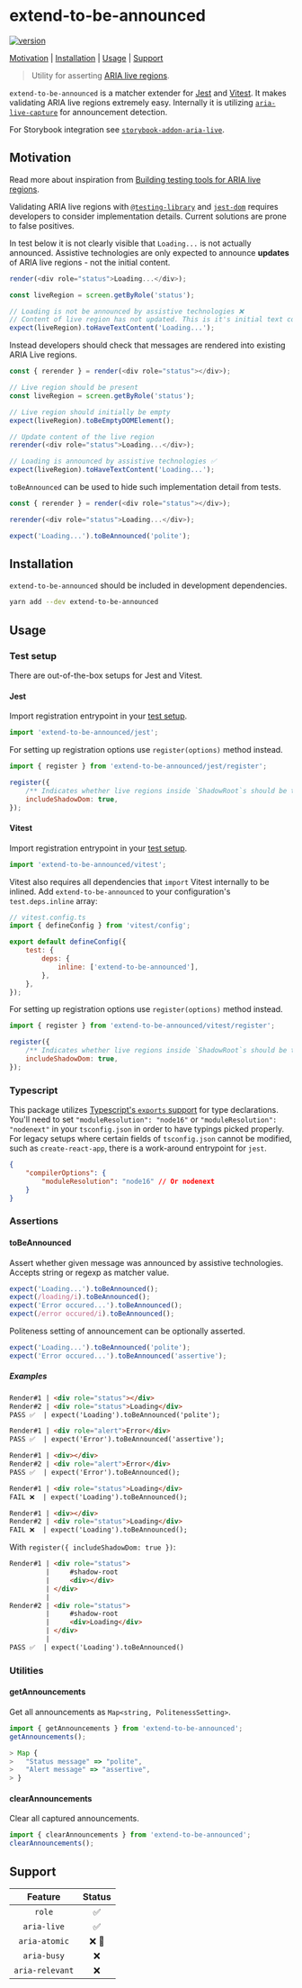 # extend-to-be-announced

[![version](https://img.shields.io/npm/v/extend-to-be-announced)](https://www.npmjs.com/package/extend-to-be-announced)

[Motivation](#Motivation) | [Installation](#installation) | [Usage](#usage) | [Support](#support)

> Utility for asserting [ARIA live regions](https://www.w3.org/TR/wai-aria-1.2/#dfn-live-region).

`extend-to-be-announced` is a matcher extender for [Jest](https://jestjs.io/) and [Vitest](https://vitest.dev/). It makes validating ARIA live regions extremely easy. Internally it is utilizing [`aria-live-capture`](https://github.com/AriPerkkio/aria-live-capture) for announcement detection.

For Storybook integration see [`storybook-addon-aria-live`](https://github.com/AriPerkkio/storybook-addon-aria-live).

## Motivation

Read more about inspiration from [Building testing tools for ARIA live regions](https://loihdefactor.com/en/2022/04/29/building-testing-tools-for-aria-live-regions).

Validating ARIA live regions with [`@testing-library`](https://testing-library.com/) and [`jest-dom`](https://github.com/testing-library/jest-dom) requires developers to consider implementation details.
Current solutions are prone to false positives.

In test below it is not clearly visible that `Loading...` is not actually announced.
Assistive technologies are only expected to announce **updates** of ARIA live regions - not the initial content.

```js
render(<div role="status">Loading...</div>);

const liveRegion = screen.getByRole('status');

// Loading is not be announced by assistive technologies ❌
// Content of live region has not updated. This is it's initial text content.
expect(liveRegion).toHaveTextContent('Loading...');
```

Instead developers should check that messages are rendered into existing ARIA Live regions.

```js
const { rerender } = render(<div role="status"></div>);

// Live region should be present
const liveRegion = screen.getByRole('status');

// Live region should initially be empty
expect(liveRegion).toBeEmptyDOMElement();

// Update content of the live region
rerender(<div role="status">Loading...</div>);

// Loading is announced by assistive technologies ✅
expect(liveRegion).toHaveTextContent('Loading...');
```

`toBeAnnounced` can be used to hide such implementation detail from tests.

```js
const { rerender } = render(<div role="status"></div>);

rerender(<div role="status">Loading...</div>);

expect('Loading...').toBeAnnounced('polite');
```

## Installation

`extend-to-be-announced` should be included in development dependencies.

```bash
yarn add --dev extend-to-be-announced
```

## Usage

### Test setup

There are out-of-the-box setups for Jest and Vitest.

#### Jest

Import registration entrypoint in your [test setup](https://jestjs.io/docs/en/configuration.html#setupfilesafterenv-array).

```js
import 'extend-to-be-announced/jest';
```

For setting up registration options use `register(options)` method instead.

```js
import { register } from 'extend-to-be-announced/jest/register';

register({
    /** Indicates whether live regions inside `ShadowRoot`s should be tracked. Defaults to false. */
    includeShadowDom: true,
});
```

#### Vitest

Import registration entrypoint in your [test setup](https://vitest.dev/config/#setupfiles).

```js
import 'extend-to-be-announced/vitest';
```

Vitest also requires all dependencies that `import` Vitest internally to be inlined. Add `extend-to-be-announced` to your configuration's `test.deps.inline` array:

```js
// vitest.config.ts
import { defineConfig } from 'vitest/config';

export default defineConfig({
    test: {
        deps: {
            inline: ['extend-to-be-announced'],
        },
    },
});
```

For setting up registration options use `register(options)` method instead.

```js
import { register } from 'extend-to-be-announced/vitest/register';

register({
    /** Indicates whether live regions inside `ShadowRoot`s should be tracked. Defaults to false. */
    includeShadowDom: true,
});
```

### Typescript

This package utilizes [Typescript's `exports` support](https://www.typescriptlang.org/docs/handbook/esm-node.html#packagejson-exports-imports-and-self-referencing) for type declarations. You'll need to set `"moduleResolution": "node16"` or `"moduleResolution": "nodenext"` in your `tsconfig.json` in order to have typings picked properly. For legacy setups where certain fields of `tsconfig.json` cannot be modified, such as `create-react-app`, there is a work-around entrypoint for `jest`.

```json
{
    "compilerOptions": {
        "moduleResolution": "node16" // Or nodenext
    }
}
```

### Assertions

#### toBeAnnounced

Assert whether given message was announced by assistive technologies.
Accepts string or regexp as matcher value.

```js
expect('Loading...').toBeAnnounced();
expect(/loading/i).toBeAnnounced();
expect('Error occured...').toBeAnnounced();
expect(/error occured/i).toBeAnnounced();
```

Politeness setting of announcement can be optionally asserted.

```js
expect('Loading...').toBeAnnounced('polite');
expect('Error occured...').toBeAnnounced('assertive');
```

##### Examples

<!-- prettier-ignore -->
```html
Render#1 | <div role="status"></div>
Render#2 | <div role="status">Loading</div>
PASS ✅  | expect('Loading').toBeAnnounced('polite');
```

<!-- prettier-ignore -->
```html
Render#1 | <div role="alert">Error</div>
PASS ✅  | expect('Error').toBeAnnounced('assertive');
```

<!-- prettier-ignore -->
```html
Render#1 | <div></div>
Render#2 | <div role="alert">Error</div>
PASS ✅  | expect('Error').toBeAnnounced();
```

<!-- prettier-ignore -->
```html
Render#1 | <div role="status">Loading</div>
FAIL ❌  | expect('Loading').toBeAnnounced();
```

<!-- prettier-ignore -->
```html
Render#1 | <div></div>
Render#2 | <div role="status">Loading</div>
FAIL ❌  | expect('Loading').toBeAnnounced();
```

With `register({ includeShadowDom: true })`:

<!-- prettier-ignore -->
```html
Render#1 | <div role="status">
         |     #shadow-root
         |     <div></div>
         | </div>
         |
Render#2 | <div role="status">
         |     #shadow-root
         |     <div>Loading</div>
         | </div>
         |
PASS ✅  | expect('Loading').toBeAnnounced()
```

### Utilities

#### getAnnouncements

Get all announcements as `Map<string, PolitenessSetting>`.

```js
import { getAnnouncements } from 'extend-to-be-announced';
getAnnouncements();

> Map {
>   "Status message" => "polite",
>   "Alert message" => "assertive",
> }
```

#### clearAnnouncements

Clear all captured announcements.

```js
import { clearAnnouncements } from 'extend-to-be-announced';
clearAnnouncements();
```

## Support

|     Feature     | Status |
| :-------------: | :----: |
|     `role`      |   ✅   |
|   `aria-live`   |   ✅   |
|  `aria-atomic`  | ❌ 👷  |
|   `aria-busy`   |   ❌   |
| `aria-relevant` |   ❌   |
